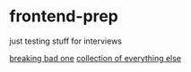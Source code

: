 # frontend-prep

just testing stuff for interviews

[breaking bad one](https://breakingbad.rickcel.com/)
[collection of everything else](https://prep.rickcel.com/)
